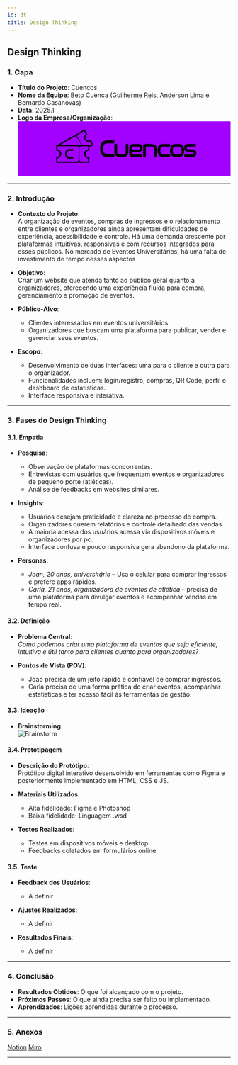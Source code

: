 ```yaml
---
id: dt
title: Design Thinking
---
```


## **Design Thinking**

### **1. Capa**

- **Título do Projeto**: Cuencos
- **Nome da Equipe**: Beto Cuenca (Guilherme Reis, Anderson Lima e Bernardo Casanovas)
- **Data**: 2025.1
- **Logo da Empresa/Organização**: ![Logo Cuencos](../assets/logo_cuencos.jpg)

---

### **2. Introdução**

- **Contexto do Projeto**:  
  A organização de eventos, compras de ingressos e o relacionamento entre clientes e organizadores ainda apresentam dificuldades de experiência, acessibilidade e controle. Há uma demanda crescente por plataformas intuitivas, responsivas e com recursos integrados para esses públicos. No mercado de Eventos Universitários, há uma falta de investimento de tempo nesses aspectos

- **Objetivo**:  
  Criar um website que atenda tanto ao público geral quanto a organizadores, oferecendo uma experiência fluida para compra, gerenciamento e promoção de eventos.

- **Público-Alvo**:  
  - Clientes interessados em eventos universitários  
  - Organizadores que buscam uma plataforma para publicar, vender e gerenciar seus eventos.

- **Escopo**:  
  - Desenvolvimento de duas interfaces: uma para o cliente e outra para o organizador.  
  - Funcionalidades incluem: login/registro, compras, QR Code, perfil e dashboard de estatísticas.  
  - Interface responsiva e interativa.

---

### **3. Fases do Design Thinking**

#### **3.1. Empatia**

- **Pesquisa**:  
  - Observação de plataformas concorrentes.  
  - Entrevistas com usuários que frequentam eventos e organizadores de pequeno porte (atléticas).  
  - Análise de feedbacks em websites similares.

- **Insights**:  
  - Usuários desejam praticidade e clareza no processo de compra.  
  - Organizadores querem relatórios e controle detalhado das vendas.  
  - A maioria acessa dos usuários acessa via dispositivos móveis e organizadores por pc.  
  - Interface confusa e pouco responsiva gera abandono da plataforma.

- **Personas**:  
  - *Jean, 20 anos, universitário* – Usa o celular para comprar ingressos e prefere apps rápidos.  
  - *Carla, 21 anos, organizadora de eventos de atlética* – precisa de uma plataforma para divulgar eventos e acompanhar vendas em tempo real.

#### **3.2. Definição**

- **Problema Central**:  
  *Como podemos criar uma plataforma de eventos que seja eficiente, intuitiva e útil tanto para clientes quanto para organizadores?*

- **Pontos de Vista (POV)**:  
  - João precisa de um jeito rápido e confiável de comprar ingressos.  
  - Carla precisa de uma forma prática de criar eventos, acompanhar estatísticas e ter acesso fácil às ferramentas de gestão.

#### **3.3. Ideação**

- **Brainstorming**:  
![Brainstorm](https://projetos-de-extensao.github.io/PFE_25.1_8001_BetoCuenca/Design%20Thinking/Brainstorm/)

#### **3.4. Prototipagem**

- **Descrição do Protótipo**:  
  Protótipo digital interativo desenvolvido em ferramentas como Figma e posteriormente implementado em HTML, CSS e JS.

- **Materiais Utilizados**:  
  - Alta fidelidade: Figma e Photoshop
  - Baixa fidelidade: Linguagem .wsd 

- **Testes Realizados**:  
  - Testes em dispositivos móveis e desktop  
  - Feedbacks coletados em formulários online

#### **3.5. Teste**

- **Feedback dos Usuários**:  
  - A definir

- **Ajustes Realizados**:  
  - A definir

- **Resultados Finais**:  
  - A definir

---

### **4. Conclusão**

- **Resultados Obtidos**: O que foi alcançado com o projeto.
- **Próximos Passos**: O que ainda precisa ser feito ou implementado.
- **Aprendizados**: Lições aprendidas durante o processo.

---

### **5. Anexos**

[Notion](https://www.notion.so/1e3383bc441b80b1800df291cf1946a5?v=1e3383bc441b81b18cbb000c6b8b996b&pvs=4) 
[Miro](https://miro.com/app/board/uXjVICCpzOA=/?share_link_id=184508554103)

---
